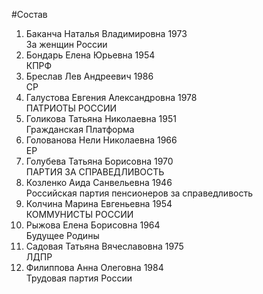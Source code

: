 #Состав
1. Баканча Наталья Владимировна 1973   
    За женщин России
2. Бондарь Елена Юрьевна 1954   
    КПРФ
3. Бреслав Лев Андреевич 1986   
    СР
4. Галустова Евгения Александровна 1978   
    ПАТРИОТЫ РОССИИ
5. Голикова Татьяна Николаевна 1951   
    Гражданская Платформа
6. Голованова Нели Николаевна 1966   
    ЕР
7. Голубева Татьяна Борисовна 1970   
    ПАРТИЯ ЗА СПРАВЕДЛИВОСТЬ
8. Козленко Аида Санвельевна 1946   
    Российская партия пенсионеров за справедливость
9. Колчина Марина Евгеньевна 1954   
    КОММУНИСТЫ РОССИИ
10. Рыжова Елена Борисовна 1964   
    Будущее Родины
11. Садовая Татьяна Вячеславовна 1975   
    ЛДПР
12. Филиппова Анна Олеговна 1984   
    Трудовая партия России
